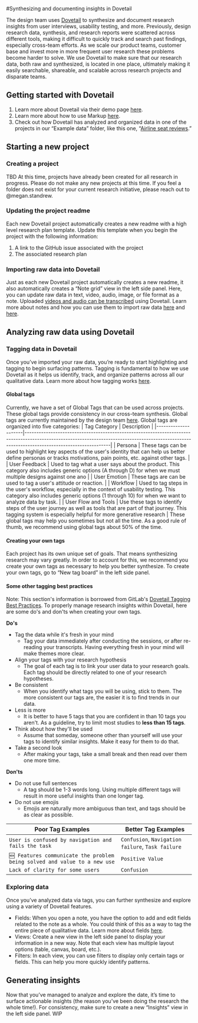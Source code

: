 #Synthesizing and documenting insights in Dovetail

The design team uses [Dovetail](https://dovetailapp.com/) to synthesize and document research insights from user interviews, usability testing, and more. Previously, design research data, synthesis, and research reports were scattered across different tools, making it difficult to quickly track and search past findings, especially cross-team efforts. As we scale our product teams, customer base and invest more in more frequent user research these problems become harder to solve.
We use Dovetail to make sure that our research data, both raw and synthesized, is located in one place, ultimately making it easily searchable, shareable, and scalable across research projects and disparate teams.

## Getting started with Dovetail

1. Learn more about Dovetail via their demo page [here](https://dovetailapp.com/demo/).
2. Learn more about how to use Markup [here](https://dovetailapp.com/demo/).
3. Check out how Dovetail has analyzed and organized data in one of the projects in our “Example data” folder, like this one, “[Airline seat reviews](https://dovetailapp.com/projects/6vN62TDpbEPEJBGxBhAP7D/v/NEZMlIsRwY6Igrf2nLiBW).”

## Starting a new project

### Creating a project

TBD
At this time, projects have already been created for all research in progress. Please do not make any new projects at this time. If you feel a folder does not exist for your current research initiative, please reach out to @megan.standrew.

### Updating the project readme

Each new Dovetail project automatically creates a new readme with a high level research plan template. Update this template when you begin the project with the following information:

1. A link to the GitHub issue associated with the project
2. The associated research plan

### Importing raw data into Dovetail

Just as each new Dovetail project automatically creates a new readme, it also automatically creates a “Note grid” view in the left side panel. Here, you can update raw data in text, video, audio, image, or file format as a note. Uploaded [videos and audio can be transcribed](https://dovetailapp.com/help/transcribe-video-and-audio/) using Dovetail. Learn more about notes and how you can use them to import raw data [here](https://dovetailapp.com/help/transcribe-video-and-audio/) and [here](https://dovetailapp.com/help/highlight-and-tag-project-content/).

## Analyzing raw data using Dovetail

### Tagging data in Dovetail

Once you’ve imported your raw data, you’re ready to start highlighting and tagging to begin surfacing patterns. Tagging is fundamental to how we use Dovetail as it helps us identify, track, and organize patterns across all our qualitative data. Learn more about how tagging works [here](https://dovetailapp.com/help/highlight-and-tag-project-content/).

#### Global tags

Currently, we have a set of Global Tags that can be used across projects. These global tags provide consistency in our cross-team synthesis. Global tags are currently maintained by the design team [here](https://docs.google.com/spreadsheets/d/1KG1vbyLDS8UYDh0lcKCGtgZbYAXrPiiZK7n_X8LmjTs/edit?usp=sharing).
Global tags are organized into five categories:
| Tag Category | Description |
|---------------------|------------------------------------------------------------------------------------------------------------------------------------------------------------------------------------------------|
| Persona | These tags can be used to highlight key aspects of the user's identity that can help us better define personas or tracks motivations, pain points, etc. against other tags. |
| User Feedback | Used to tag what a user says about the product. This category also includes generic options (A through D) for when we must multiple designs against one ano |
| User Emotion | These tags are can be used to tag a user's attitude or reaction. |
| Workflow | Used to tag steps in the user's workflow, especially in the context of usability testing. This category also includes generic options (1 through 10) for when we want to analyze data by task. |
| User Flow and Tools | Use these tags to identify steps of the user journey as well as tools that are part of that journey. This tagging system is especially helpful for more generative research |
These global tags may help you sometimes but not all the time. As a good rule of thumb, we recommend using global tags about 50% of the time.

#### Creating your own tags

Each project has its own unique set of goals. That means synthesizing research may vary greatly. In order to account for this, we recommend you create your own tags as necessary to help you better synthesize.
To create your own tags, go to “New tag board” in the left side panel.

#### Some other tagging best practices

Note: This section's information is borrowed from GitLab's [Dovetail Tagging Best Practices](https://about.gitlab.com/handbook/engineering/ux/dovetail/#dovetail-tagging-best-practices).
To properly manage research insights within Dovetail, here are some do's and don'ts when creating your own tags.

**Do's**

- Tag the data while it's fresh in your mind
  - Tag your data immediately after conducting the sessions, or after re-reading your transcripts. Having everything fresh in your mind will make themes more clear.
- Align your tags with your research hypothesis
  - The goal of each tag is to link your user data to your research goals. Each tag should be directly related to one of your research hypotheses.
- Be consistent
  - When you identify what tags you will be using, stick to them. The more consistent our tags are, the easier it is to find trends in our data.
- Less is more
  - It is better to have 5 tags that you are confident in than 10 tags you aren't. As a guideline, try to limit most studies to **less than 15 tags**.
- Think about how they'll be used
  - Assume that someday, someone other than yourself will use your tags to identify similar insights. Make it easy for them to do that.
- Take a second look
  - After making your tags, take a small break and then read over them one more time.

**Don'ts**

- Do not use full sentences
  - A tag should be 1-3 words long. Using multiple different tags will result in more useful insights than one longer tag.
- Do not use emojis
  - Emojis are naturally more ambiguous than text, and tags should be as clear as possible.

| Poor Tag Examples                                                         | Better Tag Examples                               |
| ------------------------------------------------------------------------- | ------------------------------------------------- |
| `User is confused by navigation and fails the task`                       | `Confusion`, `Navigation failure`, `Task failure` |
| `🆕 Features communicate the problem being solved and value to a new use` | `Positive Value`                                  |
| `Lack of clarity for some users`                                          | `Confusion`                                       |

### Exploring data

Once you’ve analyzed data via tags, you can further synthesize and explore using a variety of Dovetail features.

- Fields: When you open a note, you have the option to add and edit fields related to the note as a whole. You could think of this as a way to tag the entire piece of qualitative data. Learn more about fields [here](https://dovetailapp.com/help/add-structured-data-with-fields/).
- Views: Create a new view in the left side panel to display your information in a new way. Note that each view has multiple layout options (table, canvas, board, etc.).
- Filters: In each view, you can use filters to display only certain tags or fields. This can help you more quickly identify patterns.

## Generating insights

Now that you’ve managed to analyze and explore the date, it’s time to surface actionable insights (the reason you’ve been doing the research the whole time!).
For consistency, make sure to create a new “Insights” view in the left side panel.
WIP
